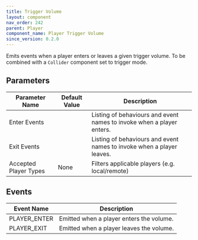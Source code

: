 ```yaml
---
title: Trigger Volume
layout: component
nav_order: 242
parent: Player
component_name: Player Trigger Volume
since_version: 0.2.0
---
```


Emits events when a player enters or leaves a given trigger volume. To be combined with a `Collider` component set to
trigger mode.

## Parameters

| Parameter Name        | Default Value | Description                                                           |
|-----------------------|---------------|-----------------------------------------------------------------------|
| Enter Events          |               | Listing of behaviours and event names to invoke when a player enters. |
| Exit Events           |               | Listing of behaviours and event names to invoke when a player leaves. |
| Accepted Player Types | None          | Filters applicable players (e.g. local/remote)                        |

## Events

| Event Name   | Description                              |
|--------------|------------------------------------------|
| PLAYER_ENTER | Emitted when a player enters the volume. |
| PLAYER_EXIT  | Emitted when a player leaves the volume. |
